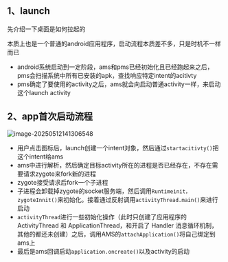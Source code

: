 ## 1、launch

先介绍一下桌面是如何拉起的

本质上也是一个普通的android应用程序，启动流程本质差不多，只是时机不一样而已

- android系统启动到一定阶段，ams和pms已经初始化且已经跑起来之后，pms会扫描系统中所有已安装的apk，查找响应特定intent的acitivty
- pms确定了要使用的activity之后，ams就会向启动普通activity一样，来启动这个launch activity

## 2、app首次启动流程

![image-20250512141306548](D:\Downloads\github\Notes\framework相关\assets\image-20250512141306548.png)

- 用户点击图标后，launch创建一个intent对象，然后通过`startacitivty()`把这个intent给ams
- ams中进行解析，然后确定目标activity所在的进程是否已经存在，不存在需要请求zygote来fork新的进程
- zygote接受请求后fork一个子进程
- 子进程会卸载掉zygote的socket服务端，然后调用`Runtimeinit，zygoteInnit()`来初始化。接着通过反射调用`activityThread.main()`来进行启动
- `activityThread`进行一些初始化操作（此时只创建了应用程序的 ActivityThread 和 ApplicationThread，和开启了 Handler 消息循环机制，其他的都还未创建）之后，调用AMS的`attachApplication()`将自己绑定到ams上
- 最后是ams回调启动`application.oncreate()`以及activity的启动

